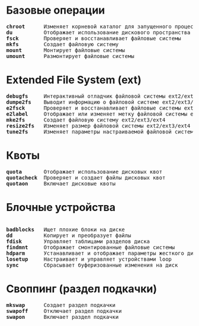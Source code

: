 # Базовые операции
<pre>
<b>chroot</b>      Изменяет корневой каталог для запущенного процесса
<b>du</b>          Отображает использование дискового пространства для файлов и каталогов
<b>fsck</b>        Проверяет и восстанавливает файловые системы
<b>mkfs</b>        Создает файловую систему
<b>mount</b>       Монтирует файловые системы
<b>umount</b>      Размонтирует файловые системы
</pre>

# Extended File System (ext)
<pre>
<b>debugfs</b>     Интерактивный отладчик файловой системы ext2/ext3/ext4
<b>dumpe2fs</b>    Выводит информацию о файловой системе ext2/ext3/ext4
<b>e2fsck</b>      Проверяет и восстанавливает файловые системы ext2/ext3/ext4
<b>e2label</b>     Отображает или изменяет метку файловой системы ext2/ext3/ext4
<b>mke2fs</b>      Создает файловую систему ext2/ext3/ext4
<b>resize2fs</b>   Изменяет размер файловой системы ext2/ext3/ext4
<b>tune2fs</b>     Изменяет параметры настраиваемой файловой системы ext2/ext3/ext4
</pre>

# Квоты
<pre>
<b>quota</b>       Отображает использование дисковых квот
<b>quotacheck</b>  Проверяет и создает файлы дисковых квот
<b>quotaon</b>     Включает дисковые квоты
</pre>

# Блочные устройства
<pre></b>
<b>badblocks</b>   Ищет плохие блоки на диске
<b>dd</b>          Копирует и преобразует файлы
<b>fdisk</b>       Управляет таблицами разделов диска
<b>findmnt</b>     Отображает смонтированные файловые системы
<b>hdparm</b>      Устанавливает и отображает параметры жесткого диска
<b>losetup</b>     Настраивает и управляет устройствами loop
<b>sync</b>        Сбрасывает буферизованные изменения на диск
</pre>

# Своппинг (раздел подкачки)
<pre>
<b>mkswap</b>      Создает раздел подкачки
<b>swapoff</b>     Отключает раздел подкачки
<b>swapon</b>      Включает раздел подкачки
</pre>
